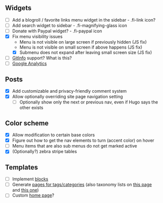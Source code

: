 ## Widgets

- [ ] Add a blogroll / favorite links menu widget in the sidebar - .fi-link icon?
- [ ] Add search widget to sidebar - .fi-magnifying-glass icon
- [ ] Donate with Paypal widget? - .fi-paypal icon
- [x] Fix menu visibility issues
   - Menu is not visible on large screen if previously hidden (JS fix)
   - Menu is not visible on small screen if above happens (JS fix)
   - [x] Submenu does not expand after leaving small screen size (JS fix)
- [ ] [GitInfo](https://gohugo.io/extras/gitinfo/) support? What is this?
- [ ] [Google Analytics](https://gohugo.io/extras/analytics/)

## Posts

- [x] Add customizable and privacy-friendly comment system
- [x] Allow optionally overriding site page navigation setting
   - [ ] Optionally show only the next or previous nav, even if Hugo says the other exists

## Color scheme

- [x] Allow modification to certain base colors
- [x] Figure out how to get the nav elements to turn (accent color) on hover
- [ ] Menu items that are also sub menus do not get marked active
- [x] (Optionally?) zebra stripe tables

## Templates

- [ ] Implement [blocks](https://gohugo.io/templates/blocks/)
- [ ] Generate [pages for tags/categories](https://gohugo.io/templates/terms/) (also taxonomy lists on [this page](https://gohugo.io/templates/list/) and [this one](https://gohugo.io/taxonomies/displaying))
- [ ] Custom [home page](https://gohugo.io/templates/homepage/)?
